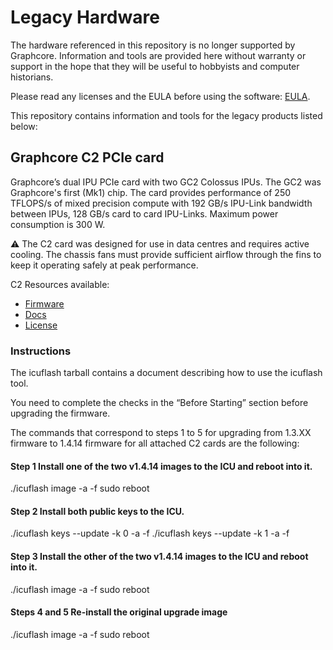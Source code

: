 # Legacy Hardware

The hardware referenced in this repository is no longer supported by Graphcore. Information and tools are provided here without warranty or support in the hope that they will be useful to hobbyists and computer historians.

Please read any licenses and the EULA before using the software: [EULA](LICENSE).

This repository contains information and tools for the legacy products listed below:

## Graphcore C2 PCIe card

Graphcore’s dual IPU PCIe card with two GC2 Colossus IPUs. The GC2 was Graphcore's first (Mk1) chip. The card provides performance of 250 TFLOPS/s of mixed precision compute with 192 GB/s IPU-Link bandwidth between IPUs, 128 GB/s card to card IPU-Links. Maximum power consumption is 300 W.

&#9888; The C2 card was designed for use in data centres and requires active cooling. The chassis fans must provide sufficient airflow through the fins to keep it operating safely at peak performance.

C2 Resources available:
 - [Firmware](c2/tools)
 - [Docs](c2/docs)
 - [License](c2/LICENSE)

### Instructions

The icuflash tarball contains a document describing how to use the icuflash tool.

You need to complete the checks in the “Before Starting” section before upgrading the firmware.

The commands that correspond to steps 1 to 5 for upgrading from 1.3.XX firmware to 1.4.14 firmware for all attached C2 cards are the following:

#### Step 1 Install one of the two v1.4.14 images to the ICU and reboot into it.
./icuflash image -a -f
sudo reboot

#### Step 2 Install both public keys to the ICU.
./icuflash keys --update -k 0 -a -f
./icuflash keys --update -k 1 -a -f

#### Step 3 Install the other of the two v1.4.14 images to the ICU and reboot into it.
./icuflash image -a -f
sudo reboot

#### Steps 4 and 5 Re-install the original upgrade image
./icuflash image -a -f
sudo reboot
